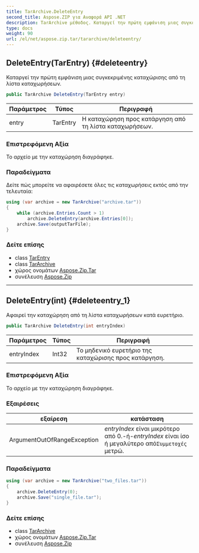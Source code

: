 ```yaml
---
title: TarArchive.DeleteEntry
second_title: Aspose.ZIP για Αναφορά API .NET
description: TarArchive μέθοδος. Καταργεί την πρώτη εμφάνιση μιας συγκεκριμένης καταχώρισης από τη λίστα καταχωρήσεων.
type: docs
weight: 90
url: /el/net/aspose.zip.tar/tararchive/deleteentry/
---
```

## DeleteEntry(TarEntry) {#deleteentry}

Καταργεί την πρώτη εμφάνιση μιας συγκεκριμένης καταχώρισης από τη λίστα καταχωρήσεων.

```csharp
public TarArchive DeleteEntry(TarEntry entry)
```

| Παράμετρος | Τύπος | Περιγραφή |
| --- | --- | --- |
| entry | TarEntry | Η καταχώρηση προς κατάργηση από τη λίστα καταχωρήσεων. |

### Επιστρεφόμενη Αξία

Το αρχείο με την καταχώρηση διαγράφηκε.

### Παραδείγματα

Δείτε πώς μπορείτε να αφαιρέσετε όλες τις καταχωρήσεις εκτός από την τελευταία:

```csharp
using (var archive = new TarArchive("archive.tar"))
{
    while (archive.Entries.Count > 1)
        archive.DeleteEntry(archive.Entries[0]);
    archive.Save(outputTarFile);
}
```

### Δείτε επίσης

* class [TarEntry](../../tarentry/)
* class [TarArchive](../)
* χώρος ονομάτων [Aspose.Zip.Tar](../../tararchive/)
* συνέλευση [Aspose.Zip](../../../)

---

## DeleteEntry(int) {#deleteentry_1}

Αφαιρεί την καταχώρηση από τη λίστα καταχωρήσεων κατά ευρετήριο.

```csharp
public TarArchive DeleteEntry(int entryIndex)
```

| Παράμετρος | Τύπος | Περιγραφή |
| --- | --- | --- |
| entryIndex | Int32 | Το μηδενικό ευρετήριο της καταχώρισης προς κατάργηση. |

### Επιστρεφόμενη Αξία

Το αρχείο με την καταχώρηση διαγράφηκε.

### Εξαιρέσεις

| εξαίρεση | κατάσταση |
| --- | --- |
| ArgumentOutOfRangeException | *entryIndex* είναι μικρότερο από 0.-ή-*entryIndex* είναι ίσο ή μεγαλύτερο από`Συμμετοχές` μετρώ. |

### Παραδείγματα

```csharp
using (var archive = new TarArchive("two_files.tar"))
{
    archive.DeleteEntry(0);
    archive.Save("single_file.tar");
}
```

### Δείτε επίσης

* class [TarArchive](../)
* χώρος ονομάτων [Aspose.Zip.Tar](../../tararchive/)
* συνέλευση [Aspose.Zip](../../../)


